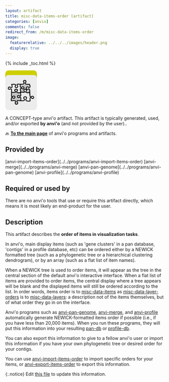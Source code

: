 ```yaml
---
layout: artifact
title: misc-data-items-order [artifact]
categories: [anvio]
comments: false
redirect_from: /m/misc-data-items-order
image:
  featurerelative: ../../../images/header.png
  display: true
---
```



{% include _toc.html %}


<img src="../../images/icons/CONCEPT.png" alt="CONCEPT" style="width:100px; border:none" />

A CONCEPT-type anvi'o artifact. This artifact is typically generated, used, and/or exported **by anvi'o** (and not provided by the user)..

🔙 **[To the main page](../../)** of anvi'o programs and artifacts.

## Provided by


<p style="text-align: left" markdown="1"><span class="artifact-p">[anvi-import-items-order](../../programs/anvi-import-items-order)</span> <span class="artifact-p">[anvi-merge](../../programs/anvi-merge)</span> <span class="artifact-p">[anvi-pan-genome](../../programs/anvi-pan-genome)</span> <span class="artifact-p">[anvi-profile](../../programs/anvi-profile)</span></p>


## Required or used by


There are no anvi'o tools that use or require this artifact directly, which means it is most likely an end-product for the user.


## Description

This artifact describes the **order of items in visualization tasks**.

In anvi'o, main display items (such as 'gene clusters' in a pan database, 'contigs' in a profile database, etc) can be ordered either by a NEWICK formatted tree (such as a phylogenetic tree or a hierarchical clustering dendrogram), or by an array (such as a flat list of item names).

When a NEWICK tree is used to order items, it will appear as the tree in the central section of the default anvi'o interactive interface. When a flat list of items are provided to order items, the central display where a tree appears will be blank and the displayed items will still be ordered according to the list. In order words, items order is to <span class="artifact-n">[misc-data-items](/help/main/artifacts/misc-data-items)</span> as <span class="artifact-n">[misc-data-layer-orders](/help/main/artifacts/misc-data-layer-orders)</span> is to <span class="artifact-n">[misc-data-layers](/help/main/artifacts/misc-data-layers)</span>: a description not of the items themselves, but of what order they go in on the interface. 

Anvi'o programs such as <span class="artifact-p">[anvi-pan-genome](/help/main/programs/anvi-pan-genome)</span>, <span class="artifact-p">[anvi-merge](/help/main/programs/anvi-merge)</span>, and <span class="artifact-p">[anvi-profile](/help/main/programs/anvi-profile)</span> automatically generate NEWICK-formatted items order if possible (i.e., if you have less than 20,000 items). When you run these programs, they will put this information into your resulting <span class="artifact-n">[pan-db](/help/main/artifacts/pan-db)</span> or <span class="artifact-n">[profile-db](/help/main/artifacts/profile-db)</span>. 

You can also export this information to give to a fellow anvi'o user or import this information if you have your own phylogenetic tree or desired order for your contigs.

You can use <span class="artifact-p">[anvi-import-items-order](/help/main/programs/anvi-import-items-order)</span> to import specific orders for your items, or <span class="artifact-p">[anvi-export-items-order](/help/main/programs/anvi-export-items-order)</span> to export this information.

{:.notice}
Edit [this file](https://github.com/merenlab/anvio/tree/master/anvio/docs/artifacts/misc-data-items-order.md) to update this information.

